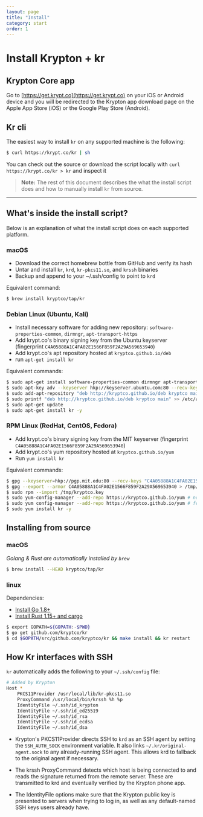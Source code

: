 ```yaml
---
layout: page
title: "Install"
category: start
order: 1
---
```


# Install Krypton + kr

## Krypton Core app
Go to [https://get.krypt.co](https://get.krypt.co) on your iOS or Android device and you will be redirected to the Krypton app download page on the Apple App Store (iOS) or the Google Play Store (Android).

## Kr cli
The easiest way to install `kr` on any supported machine is the following: 

```bash
$ curl https://krypt.co/kr | sh
``` 
You can check out the source or download the script locally with `curl https://krypt.co/kr > kr` and inspect it

> **Note:** The rest of this document describes the what the install script does and how to manually install `kr` from source.
<hr>

## What's inside the install script?
Below is an explanation of what the install script does on each supported platform. 

### macOS
- Download the correct homebrew bottle from GitHub and verify its hash
- Untar and install `kr`, `krd`, `kr-pkcs11.so`, and `krssh` binaries
- Backup and append to your ~/.ssh/config to point to `krd`

Equivalent command:
```bash
$ brew install kryptco/tap/kr 
```

### Debian Linux (Ubuntu, Kali)
- Install necessary software for adding new repository: `software-properties-common`, `dirmngr`, `apt-transport-https`
- Add krypt.co's binary signing key from the Ubuntu keyserver (fingerprint `C4A05888A1C4FA02E1566F859F2A29A569653940`)
- Add krypt.co's apt repository hosted at `kryptco.github.io/deb`
- run `apt-get install kr`
    
Equivalent commands:
```bash
$ sudo apt-get install software-properties-common dirmngr apt-transport-https -y 
$ sudo apt-key adv --keyserver hkp://keyserver.ubuntu.com:80 --recv-keys C4A05888A1C4FA02E1566F859F2A29A569653940 
$ sudo add-apt-repository "deb http://kryptco.github.io/deb kryptco main" # non-Kali Linux only 
$ sudo printf "deb http://kryptco.github.io/deb kryptco main" >> /etc/apt/sources.list # Kali Linux only 
$ sudo apt-get update 
$ sudo apt-get install kr -y 
```

### RPM Linux (RedHat, CentOS, Fedora)
- Add krypt.co's binary signing key from the MIT keyserver (fingerprint `C4A05888A1C4FA02E1566F859F2A29A569653940`)
- Add krypt.co's yum repository hosted at `kryptco.github.io/yum`
- Run `yum install kr`

Equivalent commands:
```bash
$ gpg --keyserver=hkp://pgp.mit.edu:80 --recv-keys "C4A05888A1C4FA02E1566F859F2A29A569653940" 
$ gpg --export --armor C4A05888A1C4FA02E1566F859F2A29A569653940 > /tmp/kryptco.key 
$ sudo rpm --import /tmp/kryptco.key 
$ sudo yum-config-manager --add-repo https://kryptco.github.io/yum # non-fedora only 
$ sudo yum config-manager --add-repo https://kryptco.github.io/yum # fedora only 
$ sudo yum install kr -y 
```

## Installing from source

### macOS
*Golang & Rust are automatically installed by `brew`*
```bash
$ brew install --HEAD kryptco/tap/kr
```

### linux
Dependencies:
- [Install Go 1.8+](https://golang.org/doc/install)
- [Install Rust 1.15+ and cargo](https://www.rustup.rs/)

```bash
$ export GOPATH=${GOPATH:-$PWD}
$ go get github.com/kryptco/kr
$ cd $GOPATH/src/github.com/kryptco/kr && make install && kr restart
```

## How Kr interfaces with SSH
`kr` automatically adds the following to your `~/.ssh/config` file:

```bash
# Added by Krypton
Host * 
    PKCS11Provider /usr/local/lib/kr-pkcs11.so 
    ProxyCommand /usr/local/bin/krssh %h %p 
    IdentityFile ~/.ssh/id_krypton
    IdentityFile ~/.ssh/id_ed25519 
    IdentityFile ~/.ssh/id_rsa 
    IdentityFile ~/.ssh/id_ecdsa 
    IdentityFile ~/.ssh/id_dsa 
```

- Krypton's PKCS11Provider directs SSH to `krd` as an SSH agent by setting the `SSH_AUTH_SOCK` environment variable. It also links `~/.kr/original-agent.sock` to any already-running SSH agent. This allows krd to fallback to the original agent if necessary.

- The krssh ProxyCommand detects which host is being connected to and reads the signature returned from the remote server. These are transmitted to krd and eventually verified by the Krypton phone app.

- The IdentityFile options make sure that the Krypton public key is presented to servers when trying to log in, as well as any default-named SSH keys users already have.
